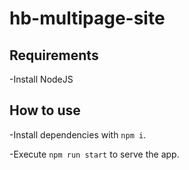 # hb-multipage-site

## Requirements
  -Install NodeJS

## How to use
  -Install dependencies with `npm i`.
  
  -Execute `npm run start` to serve the app.
